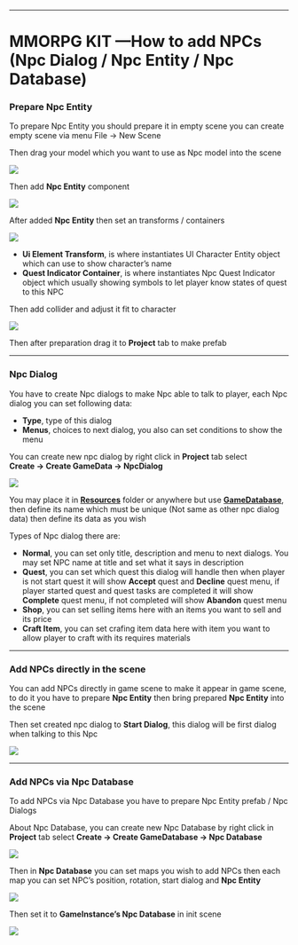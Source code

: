 * * *

MMORPG KIT —How to add NPCs (Npc Dialog / Npc Entity / Npc Database)
====================================================================

### Prepare Npc Entity

To prepare Npc Entity you should prepare it in empty scene you can create empty scene via menu File -> New Scene

Then drag your model which you want to use as Npc model into the scene

![](https://cdn-images-1.medium.com/max/1600/0*0X6gBEW0c7ZbmSOw)

Then add **Npc Entity** component

![](https://cdn-images-1.medium.com/max/1600/1*MTXyhRJ5tgOIFZXIqp33bw.png)

After added **Npc Entity** then set an transforms / containers

![](https://cdn-images-1.medium.com/max/1600/0*VYl_k1NrmG_f5jTM)

*   **Ui Element Transform**, is where instantiates UI Character Entity object which can use to show character’s name
*   **Quest Indicator Container**, is where instantiates Npc Quest Indicator object which usually showing symbols to let player know states of quest to this NPC

Then add collider and adjust it fit to character

![](https://cdn-images-1.medium.com/max/1600/0*HQ777cZH7Gzj3Ebo)

Then after preparation drag it to **Project** tab to make prefab

* * *

### Npc Dialog

You have to create Npc dialogs to make Npc able to talk to player, each Npc dialog you can set following data:

*   **Type**, type of this dialog
*   **Menus**, choices to next dialog, you also can set conditions to show the menu

You can create new npc dialog by right click in **Project** tab select   
**Create -> Create GameData -> NpcDialog**

![](https://cdn-images-1.medium.com/max/1600/0*yY9qqcEleu0bZBTx)

You may place it in [**Resources**](https://docs.unity3d.com/Manual/LoadingResourcesatRuntime.html)  folder or anywhere but use [**GameDatabase**](https://medium.com/suriyun-production/mmorpg-kit-game-database-ce081169f097), then define its name which must be unique (Not same as other npc dialog data) then define its data as you wish

Types of Npc dialog there are:

*   **Normal**, you can set only title, description and menu to next dialogs. You may set NPC name at title and set what it says in description
*   **Quest**, you can set which quest this dialog will handle then when player is not start quest it will show **Accept** quest and **Decline** quest menu, if player started quest and quest tasks are completed it will show **Complete** quest menu, if not completed will show **Abandon** quest menu
*   **Shop**, you can set selling items here with an items you want to sell and its price
*   **Craft Item**, you can set crafing item data here with item you want to allow player to craft with its requires materials

* * *

### Add NPCs directly in the scene

You can add NPCs directly in game scene to make it appear in game scene, to do it you have to prepare **Npc Entity** then bring prepared **Npc Entity** into the scene

Then set created npc dialog to **Start Dialog**, this dialog will be first dialog when talking to this Npc

![](https://cdn-images-1.medium.com/max/1600/0*wShC_s18P2J7WMP3)

* * *

### Add NPCs via Npc Database

To add NPCs via Npc Database you have to prepare Npc Entity prefab / Npc Dialogs

About Npc Database, you can create new Npc Database by right click in **Project** tab select **Create -> Create GameDatabase -> Npc Database**

![](https://cdn-images-1.medium.com/max/1600/0*yc8ktAVxDGN34X9V)

Then in **Npc Database** you can set maps you wish to add NPCs then each map you can set NPC’s position, rotation, start dialog and **Npc Entity**

![](https://cdn-images-1.medium.com/max/1600/0*y05jw8zyGp7dL2c5)

Then set it to **GameInstance’s Npc Database** in init scene

![](https://cdn-images-1.medium.com/max/1600/0*jhMTQtmsxsLq5yf1)